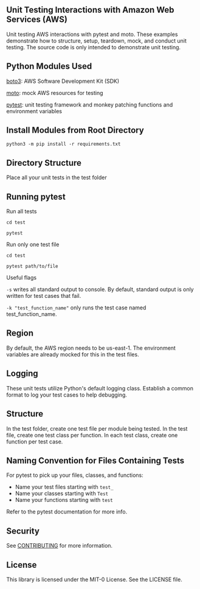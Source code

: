 ## Unit Testing Interactions with Amazon Web Services (AWS) 

Unit testing AWS interactions with pytest and moto. These examples demonstrate how to structure, setup, teardown, mock, and conduct unit testing. The source code is only intended to demonstrate unit testing.

## Python Modules Used

[boto3](https://pypi.org/project/boto3/): AWS Software Development Kit (SDK) 

[moto](https://pypi.org/project/moto/): mock AWS resources for testing

[pytest](https://pypi.org/project/pytest/): unit testing framework and monkey patching functions and environment variables

## Install Modules from Root Directory

`python3 -m pip install -r requirements.txt`

## Directory Structure

Place all your unit tests in the test folder 

## Running pytest

Run all tests 

`cd test` 

`pytest`

Run only one test file

`cd test` 

`pytest path/to/file`

Useful flags

`-s` writes all standard output to console. By default, standard output is only written for test cases that fail.

`-k "test_function_name"` only runs the test case named test_function_name.

## Region

By default, the AWS region needs to be us-east-1. The environment variables are already mocked for this in the test files. 

## Logging

These unit tests utilize Python's default logging class. Establish a common format to log your test cases to help debugging. 

## Structure

In the test folder, create one test file per module being tested.
In the test file, create one test class per function.
In each test class, create one function per test case. 

## Naming Convention for Files Containing Tests

For pytest to pick up your files, classes, and functions: 
- Name your test files starting with `test_` 
- Name your classes starting with `Test`
- Name your functions starting with `test`

Refer to the pytest documentation for more info.

## Security

See [CONTRIBUTING](CONTRIBUTING.md#security-issue-notifications) for more information.

## License

This library is licensed under the MIT-0 License. See the LICENSE file.


